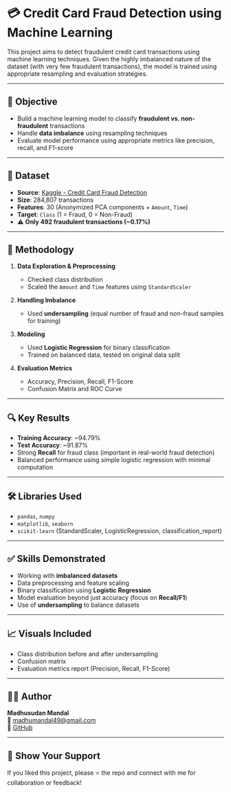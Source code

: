 # 💳 Credit Card Fraud Detection using Machine Learning

This project aims to detect fraudulent credit card transactions using machine learning techniques. Given the highly imbalanced nature of the dataset (with very few fraudulent transactions), the model is trained using appropriate resampling and evaluation strategies.

---

## 🎯 Objective

- Build a machine learning model to classify **fraudulent vs. non-fraudulent** transactions  
- Handle **data imbalance** using resampling techniques  
- Evaluate model performance using appropriate metrics like precision, recall, and F1-score

---

## 📂 Dataset

- **Source**: [Kaggle - Credit Card Fraud Detection](https://www.kaggle.com/datasets/mlg-ulb/creditcardfraud)
- **Size**: 284,807 transactions  
- **Features**: 30 (Anonymized PCA components + `Amount`, `Time`)  
- **Target**: `Class` (1 = Fraud, 0 = Non-Fraud)  
- ⚠️ **Only 492 fraudulent transactions (~0.17%)**

---

## 🧠 Methodology

1. **Data Exploration & Preprocessing**  
   - Checked class distribution  
   - Scaled the `Amount` and `Time` features using `StandardScaler`

2. **Handling Imbalance**  
   - Used **undersampling** (equal number of fraud and non-fraud samples for training)

3. **Modeling**  
   - Used **Logistic Regression** for binary classification  
   - Trained on balanced data, tested on original data split

4. **Evaluation Metrics**  
   - Accuracy, Precision, Recall, F1-Score  
   - Confusion Matrix and ROC Curve

---

## 🔍 Key Results

- **Training Accuracy**: ~94.79%  
- **Test Accuracy**: ~91.87%  
- Strong **Recall** for fraud class (important in real-world fraud detection)  
- Balanced performance using simple logistic regression with minimal computation

---

## 🛠 Libraries Used

- `pandas`, `numpy`  
- `matplotlib`, `seaborn`  
- `scikit-learn` (StandardScaler, LogisticRegression, classification_report)

---

## ✅ Skills Demonstrated

- Working with **imbalanced datasets**  
- Data preprocessing and feature scaling  
- Binary classification using **Logistic Regression**  
- Model evaluation beyond just accuracy (focus on **Recall/F1**)  
- Use of **undersampling** to balance datasets

---

## 📈 Visuals Included

- Class distribution before and after undersampling  
- Confusion matrix  
- Evaluation metrics report (Precision, Recall, F1-Score)

---

## 🧑‍💻 Author

**Madhusudan Mandal**  
📧 madhumandal49@gmail.com  
🔗 [GitHub](https://github.com/Madhusudan3223)

---

## 🌟 Show Your Support

If you liked this project, please ⭐️ the repo and connect with me for collaboration or feedback!

